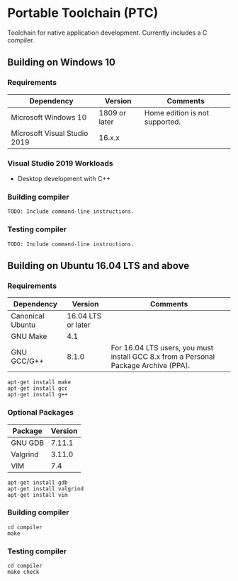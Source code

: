 Portable Toolchain (PTC)
========================

Toolchain for native application development. Currently includes a C compiler.

Building on Windows 10
----------------------

### Requirements
| Dependency                   | Version       | Comments                       |
|------------------------------|---------------|--------------------------------|
| Microsoft Windows 10         | 1809 or later | Home edition is not supported. |
| Microsoft Visual Studio 2019 | 16.x.x        |                                |

### Visual Studio 2019 Workloads
- Desktop development with C++

### Building compiler
`TODO: Include command-line instructions.`

### Testing compiler
`TODO: Include command-line instructions.`

Building on Ubuntu 16.04 LTS and above
--------------------------------------

### Requirements
| Dependency       | Version            | Comments                                                                             |
|------------------|--------------------|--------------------------------------------------------------------------------------|
| Canonical Ubuntu | 16.04 LTS or later |                                                                                      |
| GNU Make         | 4.1                |                                                                                      |
| GNU GCC/G++      | 8.1.0              | For 16.04 LTS users, you must install GCC 8.x from a Personal Package Archive (PPA). |
```
apt-get install make
apt-get install gcc
apt-get install g++
```

### Optional Packages
| Package          | Version |
|------------------|---------|
| GNU GDB          | 7.11.1  |
| Valgrind         | 3.11.0  |
| VIM              | 7.4     |
```
apt-get install gdb
apt-get install valgrind
apt-get install vim
```

### Building compiler
```
cd compiler
make
```

### Testing compiler
```
cd compiler
make check
```
